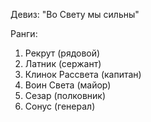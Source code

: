 Девиз: "Во Свету мы сильны"

Ранги: 
1. Рекрут (рядовой)
2. Латник (сержант)
3. Клинок Рассвета (капитан)
4. Воин Света (майор)
5. Сезар (полковник)
6.  Сонус (генерал)
